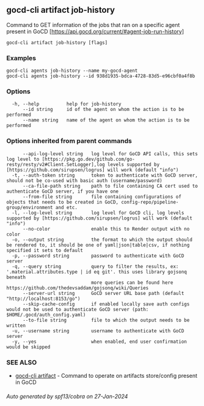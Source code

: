 ## gocd-cli artifact job-history

Command to GET information of the jobs that ran on a specific agent present in GoCD [https://api.gocd.org/current/#agent-job-run-history]

```
gocd-cli artifact job-history [flags]
```

### Examples

```
gocd-cli agents job-history --name my-gocd-agent
gocd-cli agents job-history --id 938d1935-bdca-4728-83d5-e96cbf0a4f8b
```

### Options

```
  -h, --help          help for job-history
      --id string     id of the agent on whom the action is to be performed
      --name string   name of the agent on whom the action is to be performed
```

### Options inherited from parent commands

```
      --api-log-level string   log level for GoCD API calls, this sets log level to [https://pkg.go.dev/github.com/go-resty/resty/v2#Client.SetLogger],log levels supported by [https://github.com/sirupsen/logrus] will work (default "info")
  -t, --auth-token string      token to authenticate with GoCD server, should not be co-used with basic auth (username/password)
      --ca-file-path string    path to file containing CA cert used to authenticate GoCD server, if you have one
      --from-file string       file containing configurations of objects that needs to be created in GoCD, config-repo/pipeline-group/environment and etc.
  -l, --log-level string       log level for GoCD cli, log levels supported by [https://github.com/sirupsen/logrus] will work (default "info")
      --no-color               enable this to Render output with no color
  -o, --output string          the format to which the output should be rendered to, it should be one of yaml|json|table|csv, if nothing specified it sets to default
  -p, --password string        password to authenticate with GoCD server
  -q, --query string           query to filter the results, ex: '.material.attributes.type | id eq git'. this uses library gojsonq beneath
                               more queries can be found here https://github.com/thedevsaddam/gojsonq/wiki/Queries
      --server-url string      GoCD server URL base path (default "http://localhost:8153/go")
      --skip-cache-config      if enabled locally save auth configs would not be used to authenticate GoCD server (path: $HOME/.gocd/auth_config.yaml)
      --to-file string         file to which the output needs to be written
  -u, --username string        username to authenticate with GoCD server
  -y, --yes                    when enabled, end user confirmation would be skipped
```

### SEE ALSO

* [gocd-cli artifact](gocd-cli_artifact.md)	 - Command to operate on artifacts store/config present in GoCD

###### Auto generated by spf13/cobra on 27-Jan-2024
